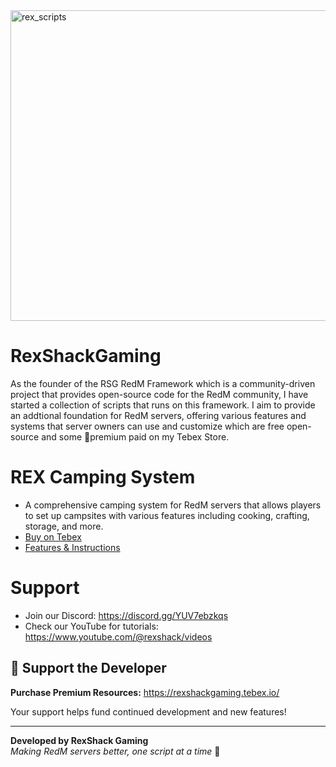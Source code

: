 <img width="2948" height="497" alt="rex_scripts" src="https://github.com/user-attachments/assets/bccc94d2-0702-48aa-9868-08b05cc2a8bd" />

# RexShackGaming
As the founder of the RSG RedM Framework which is a community-driven project that provides open-source code for the RedM community, I have started a collection of scripts that runs on this framework.
I aim to provide an addtional foundation for RedM servers, offering various features and systems that server owners can use and customize which are free open-source and some 👑premium paid on my Tebex Store.

# REX Camping System
- A comprehensive camping system for RedM servers that allows players to set up campsites with various features including cooking, crafting, storage, and more.
- [Buy on Tebex](https://rexshackgaming.tebex.io/package/7070038)
- [Features & Instructions](https://github.com/RexShackGaming/rex-docs/tree/main/rex-camping)

# Support
- Join our Discord: https://discord.gg/YUV7ebzkqs
- Check our YouTube for tutorials: https://www.youtube.com/@rexshack/videos

## 💝 Support the Developer
**Purchase Premium Resources:** https://rexshackgaming.tebex.io/

Your support helps fund continued development and new features!

---

**Developed by RexShack Gaming**  
*Making RedM servers better, one script at a time* 🤠
